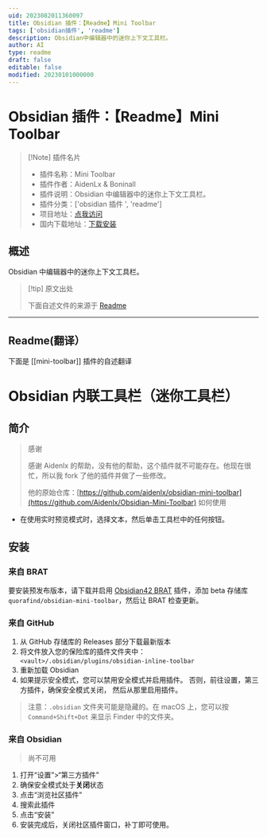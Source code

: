 ```yaml
---
uid: 2023082011360097
title: Obsidian 插件：【Readme】Mini Toolbar
tags: ['obsidian插件', 'readme']
description: Obsidian中编辑器中的迷你上下文工具栏。
author: AI
type: readme
draft: false
editable: false
modified: 20230101000000
---
```


# Obsidian 插件：【Readme】Mini Toolbar

> [!Note] 插件名片
> - 插件名称：Mini Toolbar
> - 插件作者：AidenLx & Boninall
> - 插件说明：Obsidian 中编辑器中的迷你上下文工具栏。
> - 插件分类：['obsidian 插件 ', 'readme']
> - 项目地址：[点我访问](https://github.com/quorafind/obsidian-mini-toolbar)
> - 国内下载地址：[下载安装](https://pkmer.cn/products/plugin/pluginMarket/?mini-toolbar)

## 概述

Obsidian 中编辑器中的迷你上下文工具栏。

> [!tip] 原文出处
>
>下面自述文件的来源于 [Readme](https://ghproxy.net/https://raw.githubusercontent.com/Quorafind/Obsidian-Mini-Toolbar/main/README.md)
>

---

## Readme(翻译）

下面是 [[mini-toolbar]] 插件的自述翻译

# Obsidian 内联工具栏（迷你工具栏）

## 简介

> 感谢
>
> 感谢 Aidenlx 的帮助，没有他的帮助，这个插件就不可能存在。他现在很忙，所以我 fork 了他的插件并做了一些修改。
>
> 他的原始仓库：[https://github.com/aidenlx/obsidian-mini-toolbar](https://github.com/Aidenlx/Obsidian-Mini-Toolbar)
如何使用

- 在使用实时预览模式时，选择文本，然后单击工具栏中的任何按钮。

## 安装

### 来自 BRAT

要安装预发布版本，请下载并启用 [Obsidian42 BRAT](https://github.com/TfTHacker/obsidian42-brat) 插件，添加 beta 存储库 `quorafind/obsidian-mini-toolbar`，然后让 BRAT 检查更新。

### 来自 GitHub

1. 从 GitHub 存储库的 Releases 部分下载最新版本
2. 将文件放入您的保险库的插件文件夹中：`<vault>/.obsidian/plugins/obsidian-inline-toolbar`
3. 重新加载 Obsidian
4. 如果提示安全模式，您可以禁用安全模式并启用插件。
   否则，前往设置，第三方插件，确保安全模式关闭，
   然后从那里启用插件。

> 注意：`.obsidian` 文件夹可能是隐藏的。在 macOS 上，您可以按 `Command+Shift+Dot` 来显示
> Finder 中的文件夹。

### 来自 Obsidian

> 尚不可用

1. 打开“设置”>“第三方插件”
2. 确保安全模式处于**关闭**状态
3. 点击“浏览社区插件”
4. 搜索此插件
5. 点击“安装”
6. 安装完成后，关闭社区插件窗口，补丁即可使用。



